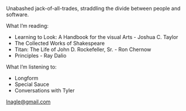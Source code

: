 Unabashed jack-of-all-trades, straddling the divide between people and software.

What I’m reading:
- Learning to Look: A Handbook for the visual Arts - Joshua C. Taylor
- The Collected Works of Shakespeare
- Titan: The Life of John D. Rockefeller, Sr. - Ron Chernow
- Principles - Ray Dalio

What I’m listening to:
- Longform
- Special Sauce
- Conversations with Tyler

lnagle@gmail.com
